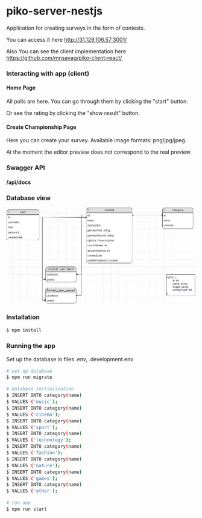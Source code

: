 # piko-server-nestjs

Application for creating surveys in the form of contests.

You can access it here http://31.129.106.57:3001/

Also You can see the client implementation here https://github.com/mnsavag/piko-client-react/

### Interacting with app (client)

#### Home Page

All polls are here. You can go through them by clicking the "start" button.

Or see the rating by clicking the "show result" button.

#### Create Championship Page

Here you can create your survey. Available image formats: png/jpg/jpeg.

At the moment the editor preview does not correspond to the real preview.
​
### Swagger API

#### /api/docs

### Database view

![alt text](https://github.com/mnsavag/piko-server-nestjs/blob/master/piko-db.png?raw=true)

### Installation

```bash
$ npm install
```

### Running the app

Set up the database in files .env, .development.env

```bash
# set up database
$ npm run migrate
```

```bash
# database initialization
$ INSERT INTO category(name)
$ VALUES ('music');
$ INSERT INTO category(name)
$ VALUES ('cinema');
$ INSERT INTO category(name)
$ VALUES ('sport');
$ INSERT INTO category(name)
$ VALUES ('technology');
$ INSERT INTO category(name)
$ VALUES ('fashion');
$ INSERT INTO category(name)
$ VALUES ('nature');
$ INSERT INTO category(name)
$ VALUES ('games');
$ INSERT INTO category(name)
$ VALUES ('other');
```

```bash
# run app
$ npm run start
```

